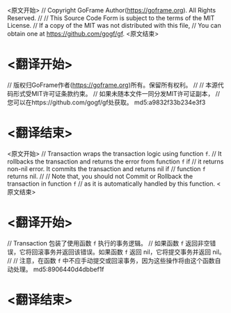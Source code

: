 
<原文开始>
// Copyright GoFrame Author(https://goframe.org). All Rights Reserved.
//
// This Source Code Form is subject to the terms of the MIT License.
// If a copy of the MIT was not distributed with this file,
// You can obtain one at https://github.com/gogf/gf.
<原文结束>

# <翻译开始>
// 版权归GoFrame作者(https://goframe.org)所有。保留所有权利。
//
// 本源代码形式受MIT许可证条款约束。
// 如果未随本文件一同分发MIT许可证副本，
// 您可以在https://github.com/gogf/gf处获取。 md5:a9832f33b234e3f3
# <翻译结束>


<原文开始>
// Transaction wraps the transaction logic using function `f`.
// It rollbacks the transaction and returns the error from function `f` if
// it returns non-nil error. It commits the transaction and returns nil if
// function `f` returns nil.
//
// Note that, you should not Commit or Rollback the transaction in function `f`
// as it is automatically handled by this function.
<原文结束>

# <翻译开始>
// Transaction 包装了使用函数 `f` 执行的事务逻辑。
// 如果函数 `f` 返回非空错误，它将回滚事务并返回该错误。如果函数 `f` 返回 nil，它将提交事务并返回 nil。
//
// 注意，在函数 `f` 中不应手动提交或回滚事务，因为这些操作将由这个函数自动处理。 md5:8906440d4dbbef1f
# <翻译结束>

